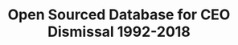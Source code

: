 ---
layout: default
layout: default
layout: default
layout: default
layout: default
citation: "\n@misc{richard_j._gentry_open_2021,\n        title = {Open {Sourced} {Database}
  for {CEO} {Dismissal} 1992-2018},\n        url = {https://zenodo.org/record/4618103},\n
  \       abstract = {There is a newer version of this database - please check the
  right-hand navigation for the latest version...},\n        urldate = {2021-09-02},\n
  \       publisher = {Zenodo},\n        author = {{Richard J. Gentry} and {Joseph
  Harrison} and {Timothy Quigley} and {Steven Boivie}},\n        month = feb,\n        year
  = {2021},\n        doi = {10.5281/zenodo.4618103},\n        note = {type: dataset},\n
  \       keywords = {CEO Dismissal, Management, Strategic Management},\n}\n"
cost: None
description: This is a database of qualitatively coded reasons for a CEO’s dismissal,
  for S&P 1500 Companies. The maintainers of this dataset run a mailing list with
  a signup [here](https://docs.google.com/forms/d/e/1FAIpQLSfiZZHwyeWYEZ5fOT1_RygH-ComG9ltad5IUUY60Fsw9z3hZg/viewform)
description_of_relationships_to_other_projects: Execucomp, https://libguides.uml.edu/wrds/ExecuComp
documentation: Documentation included as a .docx on Zenodo
doi: 10.5281/zenodo.4618103
last_edit: Thu, 02 Dec 2021 17:41:04 GMT
location: https://zenodo.org/record/5348198
maintained_by: Richard Gentry
record_creation_timestamp: 09/02/2021, 11:24:03
related_datasets: Execucomp, https://libguides.uml.edu/wrds/ExecuComp
related_publications: ' https://onlinelibrary.wiley.com/doi/abs/10.1002/smj.3278'
relationship_description: Execucomp, https://libguides.uml.edu/wrds/ExecuComp
shortname: ceo_dismissal
tags:
- CEO
- Dismissal Management
- Strategic Management
terms_of_use: Open Data Commons Attribution License v1.0
timeframe: 1992-2018
title: Open Sourced Database for CEO Dismissal 1992-2018
uuid: 29154d41-30ef-4539-b428-819ca4c66965
---
